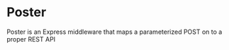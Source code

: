 Poster
======

Poster is an Express middleware that maps a parameterized POST on to a proper REST API
